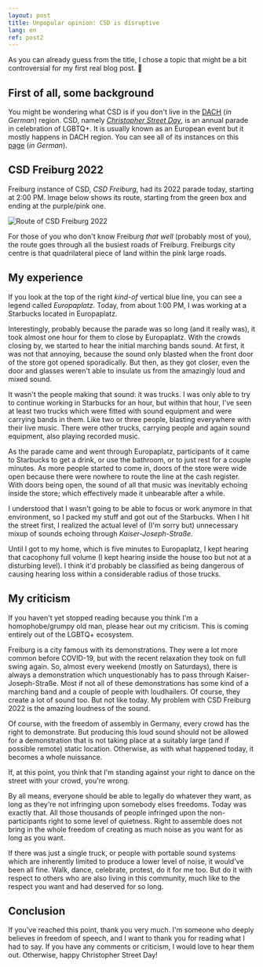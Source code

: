 ```yaml
---
layout: post
title: Unpopular opinion: CSD is disruptive
lang: en
ref: post2
---
```

As you can already guess from the title, I chose a topic that might be a bit controversial for my first real blog post. 🥲

## First of all, some background

You might be wondering what CSD is if you don't live in the [DACH][dach] (_in German_) region. CSD, namely [_Christopher Street Day_][csd], is an annual parade in celebration of LGBTQ+. It is usually known as an European event but it mostly happens in DACH region. You can see all of its instances on this [page][csd-termine] (_in German_).

## CSD Freiburg 2022

Freiburg instance of CSD, _CSD Freiburg_, had its 2022 parade today, starting at 2:00 PM. Image below shows its route, starting from the green box and ending at the purple/pink one.

<img src="https://freiburg-pride.de/wp-content/uploads/2022/06/RouteCSD2022-1024x600.png" alt="Route of CSD Freiburg 2022" title="Route of CSD Freiburg 2022">

For those of you who don't know Freiburg _that well_ (probably most of you), the route goes through all the busiest roads of Freiburg. Freiburgs city centre is that quadrilateral piece of land within the pink large roads.

## My experience

If you look at the top of the right _kind-of_ vertical blue line, you can see a legend called _Europaplatz_. Today, from about 1:00 PM, I was working at a Starbucks located in Europaplatz.

Interestingly, probably because the parade was so long (and it really was), it took almost one hour for them to close by Europaplatz. With the crowds closing by, we started to hear the initial marching bands sound. At first, it was not that annoying, because the sound only blasted when the front door of the store got opened sporadically. But then, as they got closer, even the door and glasses weren't able to insulate us from the amazingly loud and mixed sound.

It wasn't the people making that sound: it was trucks. I was only able to try to continue working in Starbucks for an hour, but within that hour, I've seen at least two trucks which were fitted with sound equipment and were carrying bands in them. Like two or three people, blasting everywhere with their live music. There were other trucks, carrying people and again sound equipment, also playing recorded music.

As the parade came and went through Europaplatz, participants of it came to Starbucks to get a drink, or use the bathroom, or to just rest for a couple minutes. As more people started to come in, doors of the store were wide open because there were nowhere to route the line at the cash register. With doors being open, the sound of all that music was inevitably echoing inside the store; which effectively made it unbearable after a while.

I understood that I wasn't going to be able to focus or work anymore in that environment, so I packed my stuff and got out of the Starbucks. When I hit the street first, I realized the actual level of (I'm sorry but) unnecessary mixup of sounds echoing through _Kaiser-Joseph-Straße_.

Until I got to my home, which is five minutes to Europaplatz, I kept hearing that cacophony full volume (I kept hearing inside the house too but not at a disturbing level). I think it'd probably be classified as being dangerous of causing hearing loss within a considerable radius of those trucks.

## My criticism

If you haven't yet stopped reading because you think I'm a homophobe/grumpy old man, please hear out my criticism. This is coming entirely out of the LGBTQ+ ecosystem.

Freiburg is a city famous with its demonstrations. They were a lot more common before COVID-19, but with the recent relaxation they took on full swing again. So, almost every weekend (mostly on Saturdays), there is always a demonstration which unquestionably has to pass through Kaiser-Joseph-Straße. Most if not all of these demonstrations has some kind of a marching band and a couple of people with loudhailers. Of course, they create a lot of sound too. But not like today. My problem with CSD Freiburg 2022 is the amazing loudness of the sound.

Of course, with the freedom of assembly in Germany, every crowd has the right to demonstrate. But producing this loud sound should not be allowed for a demonstration that is not taking place at a suitably large (and if possible remote) static location. Otherwise, as with what happened today, it becomes a whole nuissance.

If, at this point, you think that I'm standing against your right to dance on the street with your crowd, you're wrong.

By all means, everyone should be able to legally do whatever they want, as long as they're not infringing upon somebody elses freedoms. Today was exactly that. All those thousands of people infringed upon the non-participants right to some level of quietness. Right to assemble does not bring in the whole freedom of creating as much noise as you want for as long as you want.

If there was just a single truck, or people with portable sound systems which are inherently limited to produce a lower level of noise, it would've been all fine. Walk, dance, celebrate, protest, do it for me too. But do it with respect to others who are also living in this community, much like to the respect you want and had deserved for so long.

## Conclusion

If you've reached this point, thank you very much. I'm someone who deeply believes in freedom of speech, and I want to thank you for reading what I had to say. If you have any comments or criticism, I would love to hear them out. Otherwise, happy Christopher Street Day!

[dach]: https://de.wikipedia.org/wiki/D-A-CH
[csd]: https://en.wikipedia.org/wiki/Christopher_Street_Day
[csd-termine]: https://www.csd-termine.de